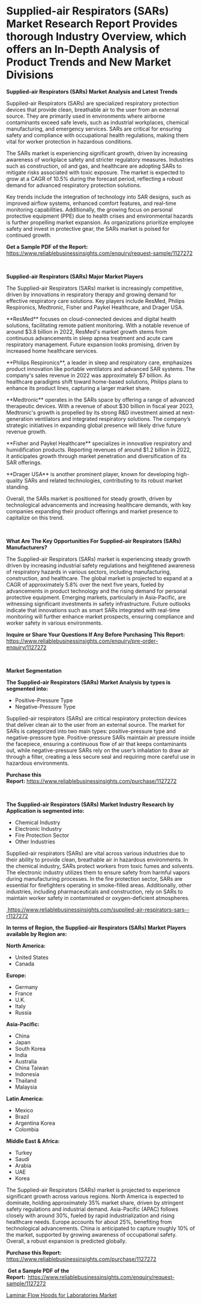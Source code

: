 <p><h1>Supplied-air Respirators (SARs) Market Research Report Provides thorough Industry Overview, which offers an In-Depth Analysis of Product Trends and New Market Divisions</h1></p><p><strong>Supplied-air Respirators (SARs) Market Analysis and Latest Trends</strong></p>
<p><p>Supplied-air Respirators (SARs) are specialized respiratory protection devices that provide clean, breathable air to the user from an external source. They are primarily used in environments where airborne contaminants exceed safe levels, such as industrial workplaces, chemical manufacturing, and emergency services. SARs are critical for ensuring safety and compliance with occupational health regulations, making them vital for worker protection in hazardous conditions.</p><p>The SARs market is experiencing significant growth, driven by increasing awareness of workplace safety and stricter regulatory measures. Industries such as construction, oil and gas, and healthcare are adopting SARs to mitigate risks associated with toxic exposure. The market is expected to grow at a CAGR of 10.5% during the forecast period, reflecting a robust demand for advanced respiratory protection solutions. </p><p>Key trends include the integration of technology into SAR designs, such as improved airflow systems, enhanced comfort features, and real-time monitoring capabilities. Additionally, the growing focus on personal protective equipment (PPE) due to health crises and environmental hazards is further propelling market expansion. As organizations prioritize employee safety and invest in protective gear, the SARs market is poised for continued growth.</p></p>
<p><strong>Get a Sample PDF of the Report:&nbsp;</strong> <a href="https://www.reliablebusinessinsights.com/enquiry/request-sample/1127272?utm_campaign=2454&utm_medium=2&utm_source=Github&utm_content=ia&utm_term=02032025&utm_id=supplied-air-respirators-sars">https://www.reliablebusinessinsights.com/enquiry/request-sample/1127272</a></p>
<p>&nbsp;</p>
<p><strong>Supplied-air Respirators (SARs) Major Market Players</strong></p>
<p><p>The Supplied-air Respirators (SARs) market is increasingly competitive, driven by innovations in respiratory therapy and growing demand for effective respiratory care solutions. Key players include ResMed, Philips Respironics, Medtronic, Fisher and Paykel Healthcare, and Drager USA.</p><p>**ResMed** focuses on cloud-connected devices and digital health solutions, facilitating remote patient monitoring. With a notable revenue of around $3.8 billion in 2022, ResMed's market growth stems from continuous advancements in sleep apnea treatment and acute care respiratory management. Future expansion looks promising, driven by increased home healthcare services.</p><p>**Philips Respironics**, a leader in sleep and respiratory care, emphasizes product innovation like portable ventilators and advanced SAR systems. The company's sales revenue in 2022 was approximately $7 billion. As healthcare paradigms shift toward home-based solutions, Philips plans to enhance its product lines, capturing a larger market share.</p><p>**Medtronic** operates in the SARs space by offering a range of advanced therapeutic devices. With a revenue of about $30 billion in fiscal year 2023, Medtronic's growth is propelled by its strong R&D investment aimed at next-generation ventilators and integrated respiratory solutions. The company’s strategic initiatives in expanding global presence will likely drive future revenue growth.</p><p>**Fisher and Paykel Healthcare** specializes in innovative respiratory and humidification products. Reporting revenues of around $1.2 billion in 2022, it anticipates growth through market penetration and diversification of its SAR offerings.</p><p>**Drager USA** is another prominent player, known for developing high-quality SARs and related technologies, contributing to its robust market standing.</p><p>Overall, the SARs market is positioned for steady growth, driven by technological advancements and increasing healthcare demands, with key companies expanding their product offerings and market presence to capitalize on this trend.</p></p>
<p>&nbsp;</p>
<p><strong>What Are The Key Opportunities For Supplied-air Respirators (SARs) Manufacturers?</strong></p>
<p><p>The Supplied-air Respirators (SARs) market is experiencing steady growth driven by increasing industrial safety regulations and heightened awareness of respiratory hazards in various sectors, including manufacturing, construction, and healthcare. The global market is projected to expand at a CAGR of approximately 5.8% over the next five years, fueled by advancements in product technology and the rising demand for personal protective equipment. Emerging markets, particularly in Asia-Pacific, are witnessing significant investments in safety infrastructure. Future outlooks indicate that innovations such as smart SARs integrated with real-time monitoring will further enhance market prospects, ensuring compliance and worker safety in various environments.</p></p>
<p><strong>Inquire or Share Your Questions If Any Before Purchasing This Report:</strong> <a href="https://www.reliablebusinessinsights.com/enquiry/pre-order-enquiry/1127272?utm_campaign=2454&utm_medium=2&utm_source=Github&utm_content=ia&utm_term=02032025&utm_id=supplied-air-respirators-sars">https://www.reliablebusinessinsights.com/enquiry/pre-order-enquiry/1127272</a></p>
<p>&nbsp;</p>
<p><strong>Market Segmentation</strong></p>
<p><strong>The Supplied-air Respirators (SARs) Market Analysis by types is segmented into:</strong></p>
<p><ul><li>Positive-Pressure Type</li><li>Negative-Pressure Type</li></ul></p>
<p><p>Supplied-air respirators (SARs) are critical respiratory protection devices that deliver clean air to the user from an external source. The market for SARs is categorized into two main types: positive-pressure type and negative-pressure type. Positive-pressure SARs maintain air pressure inside the facepiece, ensuring a continuous flow of air that keeps contaminants out, while negative-pressure SARs rely on the user’s inhalation to draw air through a filter, creating a less secure seal and requiring more careful use in hazardous environments.</p></p>
<p><strong>Purchase this Report:&nbsp;</strong><a href="https://www.reliablebusinessinsights.com/purchase/1127272?utm_campaign=2454&utm_medium=2&utm_source=Github&utm_content=ia&utm_term=02032025&utm_id=supplied-air-respirators-sars">https://www.reliablebusinessinsights.com/purchase/1127272</a></p>
<p>&nbsp;</p>
<p><strong>The Supplied-air Respirators (SARs) Market Industry Research by Application is segmented into:</strong></p>
<p><ul><li>Chemical Industry</li><li>Electronic Industry</li><li>Fire Protection Sector</li><li>Other Industries</li></ul></p>
<p><p>Supplied-air respirators (SARs) are vital across various industries due to their ability to provide clean, breathable air in hazardous environments. In the chemical industry, SARs protect workers from toxic fumes and solvents. The electronic industry utilizes them to ensure safety from harmful vapors during manufacturing processes. In the fire protection sector, SARs are essential for firefighters operating in smoke-filled areas. Additionally, other industries, including pharmaceuticals and construction, rely on SARs to maintain worker safety in contaminated or oxygen-deficient atmospheres.</p></p>
<p><a href="https://www.reliablebusinessinsights.com/supplied-air-respirators-sars--r1127272?utm_campaign=2454&utm_medium=2&utm_source=Github&utm_content=ia&utm_term=02032025&utm_id=supplied-air-respirators-sars">&nbsp;https://www.reliablebusinessinsights.com/supplied-air-respirators-sars--r1127272</a></p>
<p><strong>In terms of Region, the Supplied-air Respirators (SARs) Market Players available by Region are:</strong></p>
<p>
    <p> <strong> North America: </strong>
        <ul>
            <li>United States</li>
            <li>Canada</li>
        </ul>
        </p> 
    <p> <strong> Europe: </strong>
        <ul>
            <li>Germany</li>
            <li>France</li>
            <li>U.K.</li>
            <li>Italy</li>
            <li>Russia</li>
        </ul>
        </p> 
    <p> <strong> Asia-Pacific: </strong>
        <ul>
            <li>China</li>
            <li>Japan</li>
            <li>South Korea</li>
            <li>India</li>
            <li>Australia</li>
            <li>China Taiwan</li>
            <li>Indonesia</li>
            <li>Thailand</li>
            <li>Malaysia</li>
        </ul>
        </p> 
    <p> <strong> Latin America: </strong>
        <ul>
            <li>Mexico</li>
            <li>Brazil</li>
            <li>Argentina Korea</li>
            <li>Colombia</li>
        </ul>
        </p> 
    <p> <strong> Middle East & Africa: </strong>
        <ul>
            <li>Turkey</li>
            <li>Saudi</li>
            <li>Arabia</li>
            <li>UAE</li>
            <li>Korea</li>
        </ul>
    </p>
    </p>
<p><p>The Supplied-air Respirators (SARs) market is projected to experience significant growth across various regions. North America is expected to dominate, holding approximately 35% market share, driven by stringent safety regulations and industrial demand. Asia-Pacific (APAC) follows closely with around 30%, fueled by rapid industrialization and rising healthcare needs. Europe accounts for about 25%, benefiting from technological advancements. China is anticipated to capture roughly 10% of the market, supported by growing awareness of occupational safety. Overall, a robust expansion is predicted globally.</p></p>
<p><strong>Purchase this Report: </strong><a href="https://www.reliablebusinessinsights.com/purchase/1127272?utm_campaign=2454&utm_medium=2&utm_source=Github&utm_content=ia&utm_term=02032025&utm_id=supplied-air-respirators-sars">https://www.reliablebusinessinsights.com/purchase/1127272</a></p>
<p>&nbsp;<strong>Get a Sample PDF of the Report:&nbsp;&nbsp;</strong><a href="https://www.reliablebusinessinsights.com/enquiry/request-sample/1127272?utm_campaign=2454&utm_medium=2&utm_source=Github&utm_content=ia&utm_term=02032025&utm_id=supplied-air-respirators-sars">https://www.reliablebusinessinsights.com/enquiry/request-sample/1127272</a></p>
<p><strong></strong></p>
<p><p><a href="https://github.com/hammelximalschid/Market-Research-Report-List-1/blob/main/laminar-flow-hoods-for-laboratories-market.md?utm_campaign=2454&utm_medium=2&utm_source=Github&utm_content=ia&utm_term=02032025&utm_id=supplied-air-respirators-sars">Laminar Flow Hoods for Laboratories Market</a></p></p>
